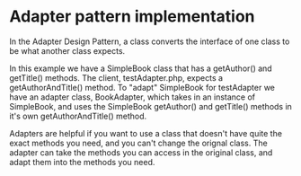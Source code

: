 Adapter pattern implementation
======================================

In the Adapter Design Pattern, a class converts the interface of one class to be what another class expects. 

In this example we have a SimpleBook class that has a getAuthor() and getTitle() methods. The client, testAdapter.php, expects a getAuthorAndTitle() method. To "adapt" SimpleBook for testAdapter we have an adapter class, BookAdapter, which takes in an instance of SimpleBook, and uses the SimpleBook getAuthor() and getTitle() methods in it's own getAuthorAndTitle() method. 

Adapters are helpful if you want to use a class that doesn't have quite the exact methods you need, and you can't change the orignal class. The adapter can take the methods you can access in the original class, and adapt them into the methods you need.
